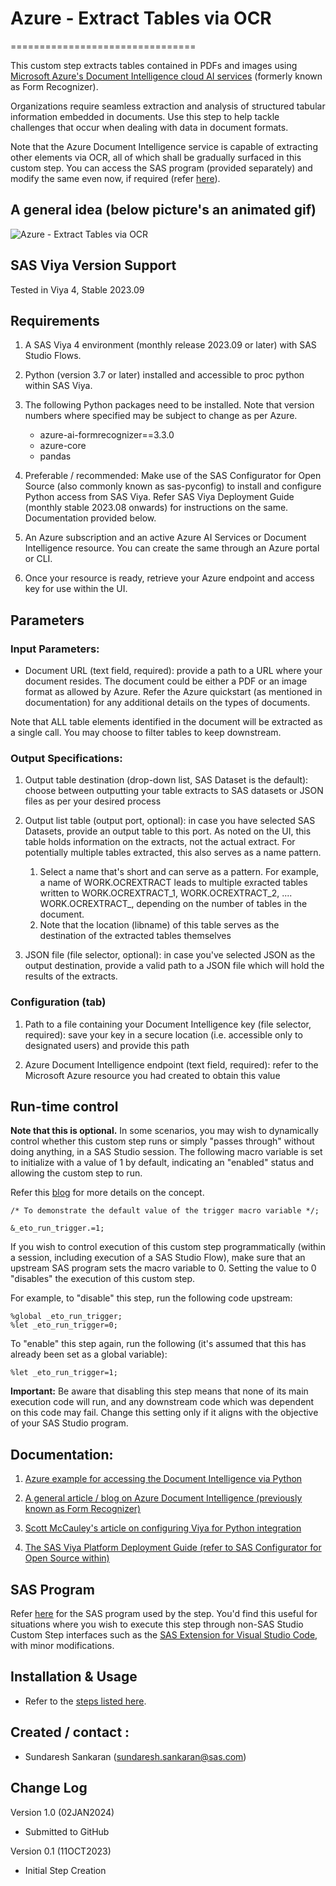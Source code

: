 # Azure - Extract Tables via OCR
================================

This custom step extracts tables contained in PDFs and images using [Microsoft Azure's Document Intelligence cloud AI services](https://learn.microsoft.com/en-us/azure/ai-services/document-intelligence/?view=doc-intel-3.1.0) (formerly known as Form Recognizer).

Organizations require seamless extraction and analysis of structured tabular information embedded in documents. Use this step to help tackle challenges that occur when dealing with data in document formats.

Note that the Azure Document Intelligence service is capable of extracting other elements via OCR, all of which shall be gradually surfaced in this custom step.  You can access the SAS program (provided separately) and modify the same even now, if required (refer [here](#sas-program)).
 
 
## A general idea (below picture's an animated gif)

![Azure - Extract Tables via OCR](./img/Azure%20-%20Extract%20Tables%20via%20OCR.gif)

## SAS Viya Version Support
Tested in Viya 4, Stable 2023.09

## Requirements

1. A SAS Viya 4 environment (monthly release 2023.09 or later) with SAS Studio Flows.

2. Python (version 3.7 or later) installed and accessible to proc python within SAS Viya.

3. The following Python packages need to be installed.  Note that version numbers where specified may be subject to change as per Azure.

   - azure-ai-formrecognizer==3.3.0 
   - azure-core 
   - pandas

4. Preferable / recommended:  Make use of the SAS Configurator for Open Source (also commonly known as sas-pyconfig) to install and configure Python access from SAS Viya.  Refer SAS Viya Deployment Guide (monthly stable 2023.08 onwards) for instructions on the same. Documentation provided below.

5. An Azure subscription and an active Azure AI Services or Document Intelligence  resource.  You can create the same through an Azure portal or CLI.

6. Once your resource is ready, retrieve your Azure endpoint and access key for use within the UI.


## Parameters

### Input Parameters:

- Document URL (text field, required): provide a path to a URL where your document resides.  The document could be either a PDF or an image format as allowed by Azure.  Refer the Azure quickstart (as mentioned in documentation) for any additional details on the types of documents.

Note that ALL table elements identified in the document will be extracted as a single call. You may choose to filter tables to keep downstream.

### Output Specifications:

1. Output table destination (drop-down list, SAS Dataset is the default): choose between outputting your table extracts to SAS datasets or JSON files as per your desired process

2. Output list table (output port, optional): in case you have selected SAS Datasets, provide an output table to this port.  As noted on the UI, this table holds information on the extracts, not the actual extract. For potentially multiple tables extracted, this also serves as a name pattern.

   1.  Select a name that's short and can serve as a pattern.  For example, a name of WORK.OCREXTRACT leads to multiple exracted tables written to WORK.OCREXTRACT_1, WORK.OCREXTRACT_2, .... WORK.OCREXTRACT_<N>, depending on the number of tables in the document.
   2. Note that the location (libname) of this table serves as the destination of the extracted tables themselves

3. JSON file (file selector, optional): in case you've selected JSON as the output destination, provide a valid path to a JSON file which will hold the results of the extracts.

### Configuration (tab)
1. Path to a file containing your Document Intelligence key (file selector, required): save your key in a secure location (i.e. accessible only to designated users) and provide this path 

2. Azure Document Intelligence endpoint (text field, required): refer to the Microsoft Azure resource you had created to obtain this value

## Run-time control

**Note that this is optional.**  In some scenarios, you may wish to dynamically control whether this custom step runs or simply "passes through" without doing anything, in a SAS Studio session. The following macro variable is set to initialize with a value of 1 by default, indicating an "enabled" status and allowing the custom step to run.

Refer this [blog](https://communities.sas.com/t5/SAS-Communities-Library/Switch-on-switch-off-run-time-control-of-SAS-Studio-Custom-Steps/ta-p/885526) for more details on the concept.

```sas
/* To demonstrate the default value of the trigger macro variable */;

&_eto_run_trigger.=1;
```

If you wish to control execution of this custom step programmatically (within a session, including execution of a SAS Studio Flow), make sure that an upstream SAS program sets the macro variable to 0.  Setting the value to 0 "disables" the execution of this custom step.

For example, to "disable" this step, run the following code upstream:

```sas
%global _eto_run_trigger;
%let _eto_run_trigger=0;
```

To "enable" this step again, run the following (it's assumed that this has already been set as a global variable):

```sas
%let _eto_run_trigger=1;
```

**Important:** Be aware that disabling this step means that none of its main execution code will run, and any  downstream code which was dependent on this code may fail.  Change this setting only if it aligns with the objective of your SAS Studio program.


## Documentation:

1. [Azure example for accessing the Document Intelligence via Python](https://learn.microsoft.com/en-us/azure/ai-services/document-intelligence/quickstarts/get-started-sdks-rest-api?view=doc-intel-3.1.0&tabs=ga%2Cv2-0&pivots=programming-language-python)

2. [A general article / blog on Azure Document Intelligence (previously known as Form Recognizer)](https://techcommunity.microsoft.com/t5/azure-ai-services-blog/enhanced-table-extraction-from-documents-with-form-recognizer/ba-p/2058011
)
3. [Scott McCauley's article on configuring Viya for Python integration](https://communities.sas.com/t5/SAS-Communities-Library/Configuring-SAS-Viya-for-Python-Integration/ta-p/847459)

4. [The SAS Viya Platform Deployment Guide (refer to SAS Configurator for Open Source within)](https://go.documentation.sas.com/doc/en/itopscdc/default/itopssr/p1n66p7u2cm8fjn13yeggzbxcqqg.htm?fromDefault=#p19cpvrrjw3lurn135ih46tjm7oi) 


## SAS Program

Refer [here](./extras/Azure%20-%20Extract%20Tables%20via%20OCR.sas) for the SAS program used by the step.  You'd find this useful for situations where you wish to execute this step through non-SAS Studio Custom Step interfaces such as the [SAS Extension for Visual Studio Code](https://github.com/sassoftware/vscode-sas-extension), with minor modifications. 


## Installation & Usage
- Refer to the [steps listed here](https://github.com/sassoftware/sas-studio-custom-steps#getting-started---making-a-custom-step-from-this-repository-available-in-sas-studio).

## Created / contact : 

- Sundaresh Sankaran (sundaresh.sankaran@sas.com)

## Change Log

Version 1.0 (02JAN2024) 
* Submitted to GitHub

Version 0.1 (11OCT2023) 
* Initial Step Creation
